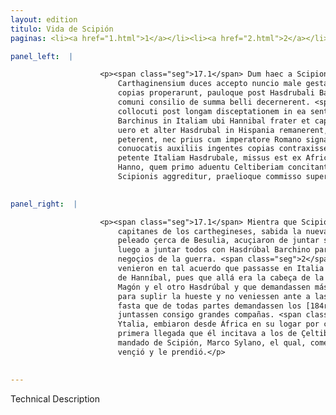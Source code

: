 ```yaml
---
layout: edition
titulo: Vida de Scipión
paginas: <li><a href="1.html">1</a></li><li><a href="2.html">2</a></li><li><a href="3.html">3</a></li><li><a href="4.html">4</a></li><li><a href="5.html">5</a></li><li><a href="6.html">6</a></li><li><a href="7.html">7</a></li><li><a href="8.html">8</a></li><li><a href="9.html">9</a></li><li><a href="10.html">10</a></li><li><a href="11.html">11</a></li><li><a href="12.html">12</a></li><li><a href="13.html">13</a></li><li><a href="14.html">14</a></li><li><a href="15.html">15</a></li><li><a href="16.html">16</a></li><li><a href="17.html">17</a></li><li><a href="18.html">18</a></li><li><a href="19.html">19</a></li><li><a href="20.html">20</a></li><li><a href="21.html">21</a></li><li><a href="22.html">22</a></li><li><a href="23.html">23</a></li><li><a href="24.html">24</a></li><li><a href="25.html">25</a></li><li><a href="26.html">26</a></li><li><a href="27.html">27</a></li><li><a href="28.html">28</a></li><li><a href="29.html">29</a></li><li><a href="30.html">30</a></li><li><a href="31.html">31</a></li><li><a href="32.html">32</a></li><li><a href="33.html">33</a></li><li><a href="34.html">34</a></li><li><a href="35.html">35</a></li><li><a href="36.html">36</a></li><li><a href="37.html">37</a></li><li><a href="38.html">38</a></li><li><a href="39.html">39</a></li><li><a href="40.html">40</a></li><li><a href="41.html">41</a></li><li><a href="42.html">42</a></li><li><a href="43.html">43</a></li><li><a href="44.html">44</a></li><li><a href="45.html">45</a></li><li><a href="46.html">46</a></li><li><a href="47.html">47</a></li><li><a href="48.html">48</a></li><li><a href="49.html">49</a></li><li><a href="50.html">50</a></li><li><a href="51.html">51</a></li><li><a href="52.html">52</a></li><li><a href="53.html">53</a></li><li><a href="54.html">54</a></li><li><a href="55.html">55</a></li><li><a href="56.html">56</a></li><li><a href="57.html">57</a></li><li><a href="58.html">58</a></li><li><a href="59.html">59</a></li><li><a href="60.html">60</a></li><li><a href="61.html">61</a></li><li><a href="62.html">62</a></li><li><a href="63.html">63</a></li><li><a href="64.html">64</a></li><li><a href="65.html">65</a></li><li><a href="66.html">66</a></li><li><a href="67.html">67</a></li><li><a href="68.html">68</a></li><li><a href="69.html">69</a></li><li><a href="70.html">70</a></li><li><a href="71.html">71</a></li><li><a href="72.html">72</a></li><li><a href="73.html">73</a></li><li><a href="74.html">74</a></li>

panel_left:  |

                    <p><span class="seg">17.1</span> Dum haec a Scipione gerebantur, interim alii duo
                        Carthaginensium duces accepto nuncio male gestae ad Besulam rei iungere
                        copias properarunt, pauloque post Hasdrubali Barchino se coniunxerunt, ut
                        comuni consilio de summa belli decernerent. <span class="seg">2</span> Itaque inter se
                        collocuti post longam disceptationem in ea sententia conuenere, ut Hasdrubal
                        Barchinus in Italiam ubi Hannibal frater et caput belli erat transiret, Mago
                        uero et alter Hasdrubal in Hispania remanerent, supplementum a Carthagine
                        peterent, nec prius cum imperatore Romano signa conferrent, quam undique
                        conuocatis auxiliis ingentes copias contraxissent. <span class="seg">3</span> Post haec
                        petente Italiam Hasdrubale, missus est ex Africa in eius locum imperator
                        Hanno, quem primo aduentu Celtiberiam concitantem Marcus Scyllanus iussu
                        Scipionis aggreditur, praelioque commisso superat capitque.</p>
                

panel_right:  |

                    <p><span class="seg">17.1</span> Mientra que Scipión fazía aquestas cosas, los otros dos
                        capitanes de los carthegineses, sabida la nueva como los suyos avían mal
                        peleado çerca de Besulia, acuçiaron de juntar sus compañas en uno y fuéronse
                        luego a juntar todos con Hasdrúbal Barchino para consultar en uno los
                        negoçios de la guerra. <span class="seg">2</span> Y quando entre sí ovieron fablado,
                        venieron en tal acuerdo que passasse en Italia Hasdrúbal Barchino, hermano
                        de Hanníbal, pues que allá era la cabeça de la guerra, y quedasen en España
                        Magón y el otro Hasdrúbal y que demandassen más gente a los carthagineses
                        para suplir la hueste y no veniessen ante a las manos con el capitán romano
                        fasta que de todas partes demandassen los [184r,b] que les avían de ayudar y
                        juntassen consigo grandes compañas. <span class="seg">3</span> Ya que Hasdrúbal yva en
                        Ytalia, embiaron desde África en su logar por capitán a Hannón y, en su
                        primera llegada que él incitava a los de Çeltiberia, fue contra él, por
                        mandado de Scipión, Marco Sylano, el qual, cometida batalla entre ellos, lo
                        vençió y le prendió.</p>
                

---
```


Technical Description 